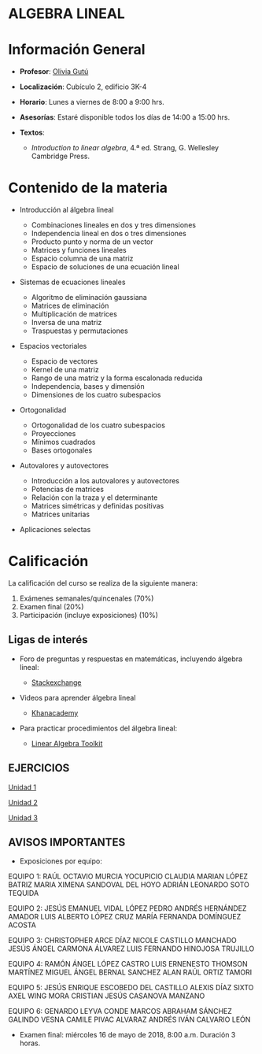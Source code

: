 # ALGEBRA LINEAL

# Información General

- **Profesor**: [Olivia Gutú](https://github.com/oliviagutu)

- **Localización**: Cubículo 2, edificio 3K-4

- **Horario**: Lunes a viernes de 8:00 a 9:00 hrs.


- **Asesorías**: Estaré disponible todos los días de 14:00 a 15:00 hrs. 

- **Textos**: 
    - *Introduction to linear algebra*, 4.ª ed. Strang, G. Wellesley Cambridge Press.


# Contenido de la materia

- Introducción al álgebra lineal
    -   Combinaciones lineales en dos y tres dimensiones
    -   Independencia lineal en dos o tres dimensiones
    -   Producto punto y norma de un vector
    -   Matrices y funciones lineales
    -   Espacio columna de una matriz
    -   Espacio de soluciones de una ecuación lineal

- Sistemas de ecuaciones lineales
   -    Algoritmo de eliminación gaussiana
   -    Matrices de eliminación
   -    Multiplicación de matrices
   -    Inversa de una  matriz
   -    Traspuestas y permutaciones

- Espacios vectoriales
    -   Espacio de vectores
    -   Kernel de una matriz
    -   Rango de una matriz y la forma escalonada reducida
    -   Independencia, bases y dimensión
    -   Dimensiones de los cuatro subespacios
  
- Ortogonalidad
    -   Ortogonalidad de los cuatro subespacios
    -   Proyecciones 
    -   Mínimos cuadrados
    -   Bases ortogonales 

- Autovalores y autovectores
  - Introducción a los autovalores y autovectores
  - Potencias de matrices
  - Relación con la traza y el determinante
  - Matrices simétricas y definidas positivas
  - Matrices unitarias
  
- Aplicaciones selectas



# Calificación

La calificación del curso se realiza de la siguiente manera:

1. Exámenes semanales/quincenales (70%)
3. Examen final (20%)
4. Participación (incluye exposiciones) (10%)


## Ligas de interés

- Foro de preguntas y respuestas en matemáticas, incluyendo álgebra lineal:
    -   [Stackexchange](http://cs.stackexchange.com/)
    
- Videos para aprender álgebra lineal
    - [Khanacademy](https://www.khanacademy.org/math/linear-algebra)

- Para practicar procedimientos del álgebra lineal:
    -   [Linear Algebra Toolkit](http://www.math.odu.edu/~bogacki/cgi-bin/lat.cgi)
         


## EJERCICIOS
  
[Unidad 1](ejerciciosunidad1.md)

[Unidad 2](ejerciciosunidad2.md)

[Unidad 3](ejerciciosunidad3.md)

## AVISOS IMPORTANTES

- Exposiciones por equipo:

EQUIPO 1:
RAÚL OCTAVIO MURCIA YOCUPICIO
CLAUDIA MARIAN LÓPEZ BATRIZ
MARIA XIMENA SANDOVAL DEL HOYO
ADRIÁN LEONARDO SOTO TEQUIDA

EQUIPO 2:
JESÚS EMANUEL VIDAL LÓPEZ
PEDRO ANDRÉS HERNÁNDEZ AMADOR
LUIS ALBERTO LÓPEZ CRUZ
MARÍA FERNANDA DOMÍNGUEZ ACOSTA

EQUIPO 3:
CHRISTOPHER ARCE DÍAZ
NICOLE CASTILLO MANCHADO
JESÚS ÁNGEL CARMONA ÁLVAREZ
LUIS FERNANDO HINOJOSA TRUJILLO

EQUIPO 4:
RAMÓN ÁNGEL LÓPEZ CASTRO
LUIS ERNENESTO THOMSON MARTÍNEZ
MIGUEL ÁNGEL BERNAL SANCHEZ
ALAN RAÚL ORTIZ TAMORI

EQUIPO 5:
JESÚS ENRIQUE ESCOBEDO DEL CASTILLO
ALEXIS DÍAZ SIXTO
AXEL WING MORA
CRISTIAN JESÚS CASANOVA MANZANO

EQUIPO 6:
GENARDO LEYVA CONDE
MARCOS ABRAHAM SÁNCHEZ GALINDO
VESNA CAMILE PIVAC ALVARAZ
ANDRÉS IVÁN CALVARIO LEÓN



- Examen final: miércoles 16 de mayo de 2018, 8:00 a.m. Duración 3 horas.




